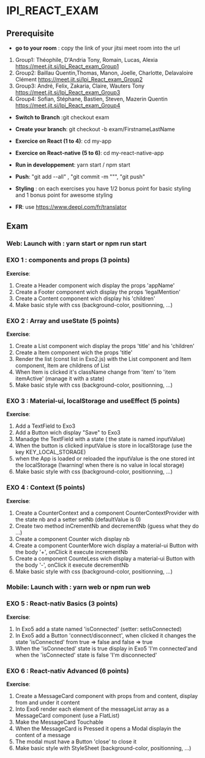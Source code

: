 # IPI_REACT_EXAM


## Prerequisite

  * **go to your room** : copy the link of your jitsi meet room into the url
  1. Group1: Théophile, D'Andria Tony, Romain, Lucas, Alexia https://meet.jit.si/Ipi_React_exam_Group1
  2. Group2: Baillau Quentin,Thomas, Manon, Joelle, Charlotte, Delavaloire Clément https://meet.jit.si/Ipi_React_exam_Group2
  3. Group3: André, Felix, Zakaria, Claire, Wauters Tony https://meet.jit.si/Ipi_React_exam_Group3
  4. Group4: Sofian, Stéphane, Bastien, Steven, Mazerin Quentin https://meet.jit.si/Ipi_React_exam_Group4

  * **Switch to Branch** :git checkout exam
  
  * **Create your branch**: git checkout -b exam/FirstnameLastName
  
 * **Exercice on React (1 to 4)**: cd my-app
  
  * **Exercice on React-native (5 to 6)**: cd my-react-native-app

 * **Run in developpement**: yarn start / npm start
 
 * **Push**: "git add --all" , "git commit -m "<my message>"", "git push"
 
 * **Styling** : on each exercises you have 1/2 bonus point for basic styling and 1 bonus point for awesome styling
 
  * **FR**: use https://www.deepl.com/fr/translator
 
## Exam

### Web: Launch with : yarn start or npm run start

### EXO 1 : components and props (3 points)

**Exercise**:

1. Create a Header component wich display the props 'appName'
2. Create a Footer component wich display the props 'legalMention'
3. Create a Content component wich display his 'children'
4. Make basic style with css (background-color, positionning, ...)

### EXO 2 : Array and useState (5 points)

**Exercise**:

1. Create a List component wich display the props 'title' and his 'children'
2. Create a Item component wich the props 'title'
3. Render the list (const list in Exo2.js) with the List component and Item component, Item are childrens of List 
4. When Item is clicked it's className change from 'item' to 'item itemActive' (manage it with a state)
5. Make basic style with css (background-color, positionning, ...)

### EXO 3 : Material-ui, localStorage and useEffect (5 points)

**Exercise**:

1. Add a TextField to Exo3
2. Add a Button wich display "Save" to Exo3
3. Manadge the TextField with a state ( the state is named inputValue)
4. When the button is clicked inputValue is store in localStorage (use the key KEY_LOCAL_STORAGE)
5. when the App is loaded or reloaded the inputValue is the one stored int the localStorage (!warning! when there is no value in local storage)
6. Make basic style with css (background-color, positionning, ...)


### EXO 4 : Context (5 points)

**Exercise**:

1. Create a CounterContext and a component CounterContextProvider with the state nb and a setter setNb (defaultValue is 0)
2. Create two method inCrementNb and decrementNb (guess what they do ...)
3. Create a component Counter wich display nb
4. Create a component CounterMore wich display a material-ui Button with the body '+', onClick it execute incrementNb 
5. Create a component CounteLess wich display a material-ui Button with the body '-', onClick it execute decrementNb 
6. Make basic style with css (background-color, positionning, ...)

### Mobile: Launch with : yarn web or npm run web

### EXO 5 : React-nativ Basics (3 points)

**Exercise**:

1. In Exo5 add a state named 'isConnected' (setter: setIsConnected)
2. In Exo5 add a Button 'connect/disconnect', when clicked it changes the state 'isConnected' from true => false and false => true
3. When the 'isConnected' state is true display in Exo5 'I'm connected'and when the 'isConnected' state is false 'I'm disconnected'


### EXO 6 : React-nativ Advanced (6 points)

**Exercise**:

1. Create a MessageCard component with props from and content, display from and under it content
1. Into Exo6 render each element of the messageList array as a MessageCard component (use a FlatList)
2. Make the MessageCard Touchable
3. When the MessageCard is Pressed it opens a Modal displayin the content of a message
4. The modal must have a Button 'close' to close it 
6. Make basic style with StyleSheet (background-color, positionning, ...)

 
